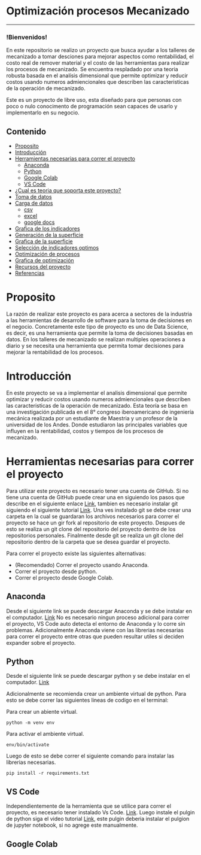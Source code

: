 # Optimización procesos Mecanizado
---------------------------------------
### !Bienvenidos!
En este repositorio se realizo un proyecto que busca ayudar a los talleres de mecanizado a tomar desciones para mejorar aspectos como rentabilidad, el costo real de remover material y el costo de las herramientas para realizar los procesos de mecanizado. Se encuentra respladado por una teoria robusta basada en el analísis dimensional que permite optimizar y reducir costos usando numeros admiencionales que describen las caracteristicas de la operación de mecanizado.

Este es un proyecto de libre uso, esta diseñado para que personas con poco o nulo conocimento de programación sean capaces de usarlo y implementarlo en su negocio.
## Contenido
<!-- !toc (minlevel=2 omit="Table of Contents") -->
* [Proposito](#proposito)
* [Introducción](#introducción)
* [Herramientas necesarias para correr el proyecto](#herramientas-necesarias-para-correr-el-proyecto)
   * [Anaconda](#anaconda)
   * [Python](#python)
   * [Google Colab](#google-colab)
   * [VS Code](#vs_code)
* [¿Cual es teoria que soporta este proyecto?](#theory)
* [Toma de datos](#data-collection)
* [Carga de datos](#load-data)
    * [csv](#csv)
    * [excel](#excel)
    * [google docs](#google-docs)
* [Grafica de los indicadores](#Graph-indicators)
* [Generación de la superficie](#gen-surface)
* [Grafica de la superficie](#surf-graph)
*  [Selección de indicadores optimos](#opt-index)
*  [Optimización de procesos](#process-opt)
*  [Grafica de optimización](#graph-opt)
*  [Recursos del proyecto](#resources)
*  [Referencias](#referencias)

#  Proposito
La razón de realizar este proyecto es para acerca a sectores de la industria a las herramientas de desarrollo de software para la toma de decisiones en el negocio. Concretamente este tipo de proyecto es uno de Data Science, es decir, es una herramienta que permite la toma de decisiones basadas en datos. En los talleres de mecanizado se realizan multiples operaciones a diario y se necesita una herramienta que permita tomar decisiones para mejorar la rentabilidad de los procesos.

# Introducción
En este proyecto se va a implementar el analisis dimensional que permite optimizar y reducir costos usando numeros admiencionales que describen las caracteristicas de la operación de mecanizado. Esta teoría se basa en una investigación publicada en el 8° congreso iberoamericano de ingeniería mecánica realizada por un estudiante de Maestria y un profesor de la universidad de los Andes. Donde estudiaron las principales variables que influyen en la rentabilidad, costos y tiempos de los procesos de mecanizado. 
# Herramientas necesarias para correr el proyecto
Para utilizar este proyecto es necesario tener una cuenta de GitHub. Si no tiene una cuenta de GitHub puede crear una en siguiendo los pasos que describe en el siguiente enlace [Link](https://www.google.com/url?sa=t&rct=j&q=&esrc=s&source=web&cd=&cad=rja&uact=8&ved=2ahUKEwip9qCttb_0AhU3QzABHWxeD5cQFnoECAUQAQ&url=https%3A%2F%2Fgithub.com%2Fjoin&usg=AOvVaw0H9TK-nu7JfXaoNeNMgJEk), tambien es necesario instalar git siguiendo el siguiente tutorial [Link](https://www.google.com/url?sa=t&rct=j&q=&esrc=s&source=web&cd=&cad=rja&uact=8&ved=2ahUKEwip9qCttb_0AhU3QzABHWxeD5cQFnoECAUQAQ&url=https%3A%2F%2Fgit-scm.com%2Fbook%2Fen%2Fv2%2FGetting-Started-Installing-Git&usg=AOvVaw0H9TK-nu7JfXaoNeNMgJEk).
Una ves instalado git se debe crear una carpeta en la cual se guardaran los archivos necesarios para correr el proyecto se hace un gir fork al repositorio de este proyecto. Despues de esto se realiza un git clone del repositorio del proyecto dentro de los repositorios personales. Finalmente desde git se realiza un git clone del repositorio dentro de la carpeta que se desea guardar el proyecto.

Para correr el proyecto existe las siguientes alternativas:
* (Recomendado) Correr el proyecto usando Anaconda.
* Correr el proyecto desde python.
* Correr el proyecto desde Google Colab.
## Anaconda
Desde el siguiente link se puede descargar Anaconda y se debe instalar en el computador. [Link](https://www.google.com/url?sa=t&rct=j&q=&esrc=s&source=web&cd=&cad=rja&uact=8&ved=2ahUKEwip9qCttb_0AhU3QzABHWxeD5cQFnoECAUQAQ&url=https%3A%2F%2Fwww.anaconda.com%2Fdownload%2F&usg=AOvVaw0H9TK-nu7JfXaoNeNMgJEk)
No es necesario ningun proceso adicional para correr el proyecto, VS Code auto detecta el entorno de Anaconda y lo corre sin problemas. Adicionalmente Anaconda viene con las librerias necesarias para correr el proyecto entre otras que pueden resultar utiles si deciden expander sobre el proyecto.
## Python
Desde el siguiente link se puede descargar python y se debe instalar en el computador. [Link](https://www.google.com/url?sa=t&rct=j&q=&esrc=s&source=web&cd=&cad=rja&uact=8&ved=2ahUKEwip9qCttb_0AhU3QzABHWxeD5cQFnoECAUQAQ&url=https%3A%2F%2Fwww.python.org%2Fdownloads%2F&usg=AOvVaw0H9TK-nu7JfXaoNeNMgJEk)


Adicionalmente se recomienda crear un ambiente virtual de python.
Para esto se debe correr las siguientes lineas de codigo en el terminal:

Para crear un abiente  virtual.
```
python -m venv env
```
Para activar el ambiente virtual.
```
env/bin/activate
```
Luego de esto se debe correr el siguiente comando para instalar las librerias necesarias.
```
pip install -r requirements.txt
```
## VS Code
Independientemente de la herramienta que se utilice para correr el proyecto, es necesario tener instalado Vs Code. [Link](https://www.google.com/url?sa=t&rct=j&q=&esrc=s&source=web&cd=&cad=rja&uact=8&ved=2ahUKEwip9qCttb_0AhU3QzABHWxeD5cQFnoECAUQAQ&url=https%3A%2F%2Fcode.visualstudio.com%2Fdownload%2F&usg=AOvVaw0H9TK-nu7JfXaoNeNMgJEk). Luego instale el pulgin de python siga el video tutorial [Link](https://www.youtube.com/watch?v=-IyA_Yvs8IQ), este pulgin deberia instalar el pulgion de jupyter notebook, si no agrege este manualmente.
## Google Colab
